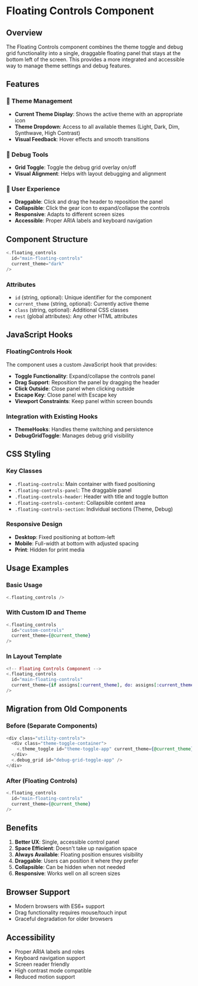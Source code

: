 # Floating Controls Component

## Overview

The Floating Controls component combines the theme toggle and debug grid functionality into a single, draggable floating panel that stays at the bottom left of the screen. This provides a more integrated and accessible way to manage theme settings and debug features.

## Features

### 🎨 Theme Management
- **Current Theme Display**: Shows the active theme with an appropriate icon
- **Theme Dropdown**: Access to all available themes (Light, Dark, Dim, Synthwave, High Contrast)
- **Visual Feedback**: Hover effects and smooth transitions

### 🐛 Debug Tools
- **Grid Toggle**: Toggle the debug grid overlay on/off
- **Visual Alignment**: Helps with layout debugging and alignment

### 🎯 User Experience
- **Draggable**: Click and drag the header to reposition the panel
- **Collapsible**: Click the gear icon to expand/collapse the controls
- **Responsive**: Adapts to different screen sizes
- **Accessible**: Proper ARIA labels and keyboard navigation

## Component Structure

```elixir
<.floating_controls 
  id="main-floating-controls" 
  current_theme="dark" 
/>
```

### Attributes

- `id` (string, optional): Unique identifier for the component
- `current_theme` (string, optional): Currently active theme
- `class` (string, optional): Additional CSS classes
- `rest` (global attributes): Any other HTML attributes

## JavaScript Hooks

### FloatingControls Hook

The component uses a custom JavaScript hook that provides:

- **Toggle Functionality**: Expand/collapse the controls panel
- **Drag Support**: Reposition the panel by dragging the header
- **Click Outside**: Close panel when clicking outside
- **Escape Key**: Close panel with Escape key
- **Viewport Constraints**: Keep panel within screen bounds

### Integration with Existing Hooks

- **ThemeHooks**: Handles theme switching and persistence
- **DebugGridToggle**: Manages debug grid visibility

## CSS Styling

### Key Classes

- `.floating-controls`: Main container with fixed positioning
- `.floating-controls-panel`: The draggable panel
- `.floating-controls-header`: Header with title and toggle button
- `.floating-controls-content`: Collapsible content area
- `.floating-controls-section`: Individual sections (Theme, Debug)

### Responsive Design

- **Desktop**: Fixed positioning at bottom-left
- **Mobile**: Full-width at bottom with adjusted spacing
- **Print**: Hidden for print media

## Usage Examples

### Basic Usage
```elixir
<.floating_controls />
```

### With Custom ID and Theme
```elixir
<.floating_controls 
  id="custom-controls" 
  current_theme={@current_theme} 
/>
```

### In Layout Template
```heex
<!-- Floating Controls Component -->
<.floating_controls 
  id="main-floating-controls" 
  current_theme={if assigns[:current_theme], do: assigns[:current_theme].mode, else: "light"} 
/>
```

## Migration from Old Components

### Before (Separate Components)
```heex
<div class="utility-controls">
  <div class="theme-toggle-container">
    <.theme_toggle id="theme-toggle-app" current_theme={@current_theme} />
  </div>
  <.debug_grid id="debug-grid-toggle-app" />
</div>
```

### After (Floating Controls)
```heex
<.floating_controls 
  id="main-floating-controls" 
  current_theme={@current_theme} 
/>
```

## Benefits

1. **Better UX**: Single, accessible control panel
2. **Space Efficient**: Doesn't take up navigation space
3. **Always Available**: Floating position ensures visibility
4. **Draggable**: Users can position it where they prefer
5. **Collapsible**: Can be hidden when not needed
6. **Responsive**: Works well on all screen sizes

## Browser Support

- Modern browsers with ES6+ support
- Drag functionality requires mouse/touch input
- Graceful degradation for older browsers

## Accessibility

- Proper ARIA labels and roles
- Keyboard navigation support
- Screen reader friendly
- High contrast mode compatible
- Reduced motion support 